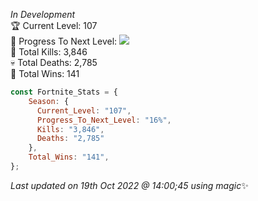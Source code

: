 
  *In Development*<br>
  🏆 Current Level: 107<br>
  🎉 Progress To Next Level: ![](https://geps.dev/progress/16)<br>
  🎯 Total Kills: 3,846<br>
  💀 Total Deaths: 2,785<br>
  👑 Total Wins: 141<br>
```js
const Fortnite_Stats = {
    Season: {    
      Current_Level: "107",
      Progress_To_Next_Level: "16%",
      Kills: "3,846",
      Deaths: "2,785"
    },
    Total_Wins: "141",
}; 
```

<!-- Last updated on Wed Oct 19 2022 14:00:45 GMT+0000 (Coordinated Universal Time) ;-;-->
<i>Last updated on 19th Oct 2022 @ 14:00;45 using magic</i>✨
